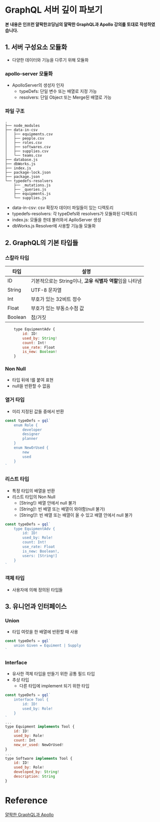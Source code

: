 

# GraphQL 서버 깊이 파보기

**본 내용은 인프런 얄팍한코딩님의 얄팍한 GraphQL과 Apollo 강의를 토대로 작성하였습니다.**



## 1. 서버 구성요소 모듈화

* 다양한 데이터와 기능을 다루기 위해 모듈화



### apollo-server 모듈화

* ApolloServer의 생성자 인자
  * typeDefs: 단일 변수 또는 배열로 지정 가능
  * resolvers: 단일 Object 또는 Merge된 배열로 가능



### 파일 구조

```
.
├── node_modules
├── data-in-csv
│   ├── equipments.csv
│   ├── people.csv
│   ├── roles.csv
│   ├── softwares.csv
│   ├── supplies.csv
│   └── teams.csv
├── database.js
├── dbWorks.js
├── index.js
├── package-lock.json
├── package.json
└── typedefs-resolvers
    ├── _mutations.js
    ├── _queries.js
    ├── equipments.js
    └── supplies.js
```

* data-in-csv: csv 확장자 데이터 파일들이 있는 디렉토리
* typedefs-resolvers: 각 typeDefs와 resolvers가 모듈화된 디렉토리
* index.js: 모듈을 한데 불러와서 AplloServer 생성
* dbWorks.js Resolver에 사용할 기능들 모듈화



## 2. GraphQL의 기본 타입들

### 스칼라 타입

| 타입    | 설명                                                     |
| ------- | -------------------------------------------------------- |
| ID      | 기본적으로는 String이나, **고유 식별자 역할**임을 나타냄 |
| String  | UTF-8 문자열                                             |
| Int     | 부호가 있는 32비트 정수                                  |
| Float   | 부호가 있는 부동소수점 값                                |
| Boolean | 참/거짓                                                  |

```JavaScript
    type EquipmentAdv {
        id: ID!
        used_by: String!
        count: Int!
        use_rate: Float
        is_new: Boolean!
    }
```



### Non Null

* 타입 뒤에 !를 붙여 표현
* null을 반환할 수 없음



### 열거 타입

* 미리 지정된 값들 중에서 반환

```JavaScript
const typeDefs = gql`
    enum Role {
        developer
        designer
        planner
    }
    enum NewOrUsed {
        new
        used
    }
`
```





### 리스트 타입

* 특정 타입의 배열을 반환
* 리스트 타입의 Non Null
  * [String!]: 배열 안에서 null 불가
  * [String]!: 빈 배열 또는 배열이 와야함(null 불가)
  * [String!]!: 빈 배열 또는 배열이 올 수 있고 배열 안에서 null 불가

```JavaScript
const typeDefs = gql`
    type EquipmentAdv {
        id: ID!
        used_by: Role!
        count: Int!
        use_rate: Float
        is_new: Boolean!,
        users: [String!]
    }
`
```



### 객체 타입

* 사용자에 의해 정의된 타입들



## 3. 유니언과 인터페이스

### Union

* 타입 여럿을 한 배열에 반환할 때 사용

```JavaScript
const typeDefs = gql`
	union Given = Equiment | Supply
`
```



### Interface

* 유사한 객체 타입을 만들기 위한 공통 필드 타입
* 추상 타입
  * 다른 타입에 implement 되기 위한 타입

```JavaScript
const typeDefs = gql`
    interface Tool {
        id: ID!
        used_by: Role!
    }
`
...
type Equipment implements Tool {
    id: ID!
    used_by: Role!
    count: Int
    new_or_used: NewOrUsed!
}
...
type Software implements Tool {
    id: ID!
    used_by: Role!
    developed_by: String!
    description: String
}
```

# Reference

[얄팍한 GraphQL과 Apollo](https://www.inflearn.com/course/얄팍한-graphql-apollo/dashboard)

